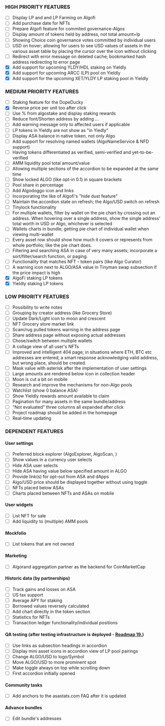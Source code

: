 ### HIGH PRIORITY FEATURES

- [ ] Display LP and and LP Farming on Algofi
- [ ] Add purchase date for NFTs
- [ ] Prepare Algofi feature for commited governance-Algos
- [ ] Display amount of tokens held by address, not total amount+lp
- [ ] Showing Choice coin governance votes committed by individual users
- [ ] USD on hover; allowing for users to see USD values of assets in the various asset table by placing the cursor over the icon without clicking
- [ ] Redirect with error message on deleted cache; bookmarked hash address redirecting to error page
- [x] Add support for upcoming YLDY/HDL staking on Yieldly
- [x] Add support for upcoming ARCC (LP) pool on Yieldly
- [x] Add support for the upcoming XET/YLDY LP staking pool in Yieldly

### MEDIUM PRIORITY FEATURES

- [ ] Staking feature for the DopeDucky
- [x] Reverse price per unit too after click
- [ ] Use % from algostake and display staking rewards
- [ ] Reduce font/Shorten address by adding ...
- [ ] Add warning message only to affected users if applicable
- [ ] LP tokens in Yieldly are not show as "in Yiedly"
- [ ] Display ASA balance in native token, not only Algo
- [ ] Add support for resolving named wallets (AlgoNameService & NFD support)
- [ ] Having tokens differentiated as verified, semi-verified and yet-to-be-verified
- [ ] AMM liquidity pool total amount/value
- [ ] Allowing multiple sections of the accordion to be expanded at the same time
- [ ] Show locked ALGO (like opt-in 0.1) in square brackets
- [ ] Pool share in percentage
- [ ] Add Algodoggo icon and links
- [ ] Incorporating the like of Algofi's "hide dust feature"
- [ ] Maintain the accordion state on refresh; the Algo/USD switch on refresh 
- [ ] Tinylock functionality
- [ ] For multiple wallets, filter by wallet on the pie chart by crossing out an address. When hovering over a single address, show the single address' total worth in USD or Algo, whichever is selected 
- [ ] Wallets charts in bundle; getting pie chart of individual wallet when viewing multi-wallet 
- [ ] Every asset row should show how much it covers or represents from whole portfolio; like the pie chart does.
- [ ] Filtering and searching ASA in case of very many assets; incorporate a sort/filter/search function, or paging.
- [ ] Functionality that matches NFT - token pairs (like Algo Curator)
- [ ] A warning icon next to ALGO/ASA value in Tinyman swap subsection if the price impact is high
- [x] AlgoFi staking LP tokens
- [x] Yieldly staking LP tokens

### LOW PRIORITY FEATURES 

- [ ] Possibility to write notes
- [ ] Grouping by creator address (like Grocery Store)
- [ ] Update Dark/Light icon to moon and crescent
- [ ] NFT Grocery store market link
- [ ] Scam/rug pulled tokens warning in the address page
- [ ] Share address page without exposing actual addresses
- [ ] Chose/switch between multiple wallets
- [ ] A collage view of all user's NFTs
- [ ] Improved and intelligent 404 page; in situations where ETH, BTC etc addresses are entered, a smart response acknowledging valid address, but wrong place, should be created. 
- [ ] Mask value with asterisk after the implementation of user settings 
- [ ] Large amounts are rendered below icon in collection header
- [ ] Moon is cut a bit on mobile
- [ ] Research and improve the mechanisms for non-Algo pools
- [ ] Watchlist (show 0 balance ASA)
- [ ] Show Yieldly rewards amount available to claim
- [ ] Pagination for many assets in the same bundle/address
- [ ] "Not evaluated" three columns all expanded after click
- [ ] Project roadmap should be added in the homepage 
- [ ] Real-time updating

### DEPENDENT FEATURES

#### User settings

- [ ] Preferred block explorer (AlgoExplorer, AlgoScan, )
- [ ] Show values in a currency user selects
- [ ] Hide ASA user selects
- [ ] Hide ASA having value below specified amount in ALGO
- [ ] Provide link(s) for opt-out from ASA and dApps
- [ ] Algo/USD price should be displayed together without using toggle
- [ ] NFTs placed below ASAs
- [ ] Charts placed between NFTs and ASAs on mobile

#### User widgets

- [ ] List NFT for sale
- [ ] Add liquidity to (multiple) AMM pools

#### Mockfolio

- [ ] List tokens that are not owned

#### Marketing

- [ ] Algorand aggregation partner as the backend for CoinMarketCap

#### Historic data (by partnerships)

- [ ] Track gains and losses on ASA
- [ ] US tax support
- [ ] Average APY for staking
- [ ] Borrowed values reversely calculated 
- [ ] Add chart directly in the token section
- [ ] Statistics for NFTs
- [ ] Transaction ledger functionality/individual positions

#### QA testing (after testing infrastructure is deployed - [Roadmap 19.](https://github.com/asastats/docs/blob/main/roadmap.md))

- [ ] Use links as subsection headings in accordion
- [ ] Display mini asset icons in accordion view of LP pool pairings
- [ ] Change ALGO/USD to logo/Symbol
- [ ] Move ALGO/USD to more prominent spot
- [ ] Make toggle always on top while scrolling down
- [ ] First accordion initially opened

#### Community tasks

- [ ] Add anchors to the asastats.com FAQ after it is updated

#### Advance bundles

- [ ] Edit bundle's addresses


